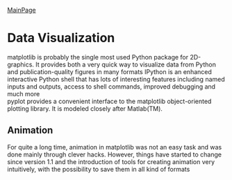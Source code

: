 [MainPage](../../../README.md)
# Data Visualization
matplotlib is probably the single most used Python package for 2D-graphics. It provides both a very quick way to visualize data from Python and publication-quality figures in many formats
IPython is an enhanced interactive Python shell that has lots of interesting features including named inputs and outputs, access to shell commands, improved debugging and much more        
pyplot provides a convenient interface to the matplotlib object-oriented plotting library. It is modeled closely after Matlab(TM).
## Animation
For quite a long time, animation in matplotlib was not an easy task and was done mainly through clever hacks. However, things have started to change since version 1.1 and the introduction of tools for creating animation very intuitively, with the possibility to save them in all kind of formats